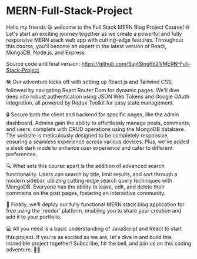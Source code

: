 # MERN-Full-Stack-Project



Hello my friends 😃 welcome to the Full Stack MERN Blog Project Course! 🌐 Let's start an exciting journey together as we create a powerful and fully responsive MERN stack web app with cutting-edge features. Throughout this course, you'll become an expert in the latest version of React, MongoDB, Node.js, and Express.

Source code and final version: https://github.com/SujitSingh521/MERN-Full-Stack-Project

🛠️ Our adventure kicks off with setting up React.js and Tailwind CSS, followed by navigating React Router Dom for dynamic pages. We'll dive deep into robust authentication using JSON Web Tokens and Google OAuth integration, all powered by Redux Toolkit for easy state management.

🔒 Secure both the client and backend for specific pages, like the admin dashboard. Admins gain the ability to effortlessly manage posts, comments, and users, complete with CRUD operations using the MongoDB database. The website is meticulously designed to be completely responsive, ensuring a seamless experience across various devices. Plus, we've added a sleek dark mode to enhance user experience and cater to different preferences.

🔍 What sets this course apart is the addition of advanced search functionality. Users can search by title, limit results, and sort through a modern sidebar, utilizing cutting-edge search query techniques with MongoDB. Everyone has the ability to leave, edit, and delete their comments on the post pages, fostering an interactive community.

🚀 Finally, we'll deploy our fully functional MERN stack blog application for free using the 'render' platform, enabling you to share your creation and add it to your portfolio.

💻 All you need is a basic understanding of JavaScript and React to start this project. If you're as excited as we are, let's dive in and build this incredible project together! Subscribe, hit the bell, and join us on this coding adventure. 🚀✨
